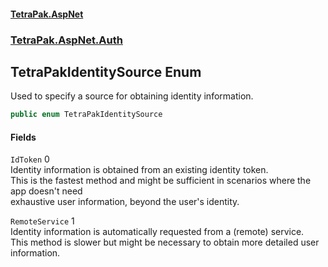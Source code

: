 #### [TetraPak.AspNet](index.md 'index')
### [TetraPak.AspNet.Auth](TetraPak_AspNet_Auth.md 'TetraPak.AspNet.Auth')
## TetraPakIdentitySource Enum
Used to specify a source for obtaining identity information.    
```csharp
public enum TetraPakIdentitySource

```
#### Fields
<a name='TetraPak_AspNet_Auth_TetraPakIdentitySource_IdToken'></a>
`IdToken` 0  
Identity information is obtained from an existing identity token.  
This is the fastest method and might be sufficient in scenarios where the app doesn't need  
exhaustive user information, beyond the user's identity.  
  
<a name='TetraPak_AspNet_Auth_TetraPakIdentitySource_RemoteService'></a>
`RemoteService` 1  
Identity information is automatically requested from a (remote) service.  
This method is slower but might be necessary to obtain more detailed user information.   
  
